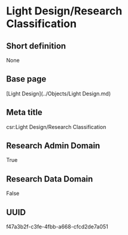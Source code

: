 # Light Design/Research Classification
## Short definition
None
## Base page
[Light Design](../Objects/Light Design.md)
## Meta title
csr:Light Design/Research Classification
## Research Admin Domain
True
## Research Data Domain
False
## UUID
f47a3b2f-c3fe-4fbb-a668-cfcd2de7a051
